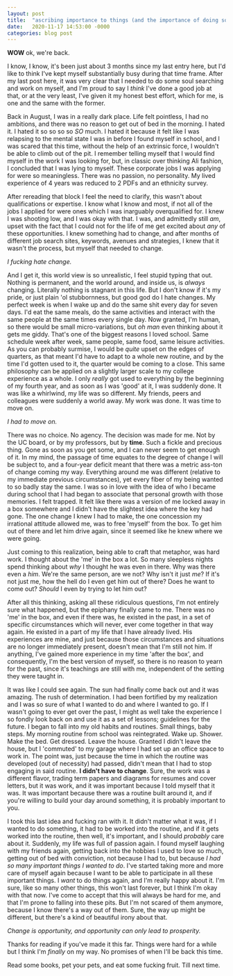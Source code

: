 ```yaml
---
layout: post
title:  "ascribing importance to things (and the importance of doing so)"
date:   2020-11-17 14:53:00 -0000
categories: blog post
---
```

**WOW** ok, we're back. 

I know, I know, it's been just about 3 months since my last entry here, but I'd like to think I've kept myself substantially busy during that time frame. After my last post here, it was very clear that I needed to do some soul searching and work on myself, and I'm proud to say I *think* I've done a good job at that, or at the very least, I've given it my honest best effort, which for me, is one and the same with the former. 

Back in August, I was in a really dark place. Life felt pointless, I had no ambitions, and there was no reason to get out of bed in the morning. I hated it. I hated it so so so so *SO* much. I hated it because it felt like I was relapsing to the mental state I was in before I found myself in school, and I was scared that this time, without the help of an extrinsic force, I wouldn't be able to climb out of the pit. I remember telling myself that I would find myself in the work I was looking for, but, in classic over thinking Ali fashion, I concluded that I was lying to myself. These corporate jobs I was applying for were so meaningless. There was no passion, no personality. My lived experience of 4 years was reduced to 2 PDFs and an ethnicity survey. 

After rereading that block I feel the need to clarify, this wasn't about qualifications or expertise. I know what I know and most, if not all of the jobs I applied for were ones which I was inarguably overqualified for. I knew I was shooting low, and I was okay with that. I was, and admittedly still *am*, upset with the fact that I could not for the life of me get excited about *any* of these opportunities. I knew something had to change, and after months of different job search sites, keywords, avenues and strategies, I knew that it wasn't the process, but myself that needed to change.

*I fucking hate change.*

And I get it, this world view is so unrealistic, I feel stupid typing that out. Nothing is permanent, and the world around, and inside us, is *always* changing. Literally nothing is stagnant in this life. But I don't know if it's my pride, or just plain 'ol stubbornness, but good god do I hate changes. My perfect week is when I wake up and do the same shit every day for seven days. I'd eat the same meals, do the same activities and interact with the same people at the same times every single day. Now granted, I'm human, so there would be small micro-variations, but *oh man* even thinking about it gets me giddy. That's one of the biggest reasons I loved school. Same schedule week after week, same people, same food, same leisure activities. As you can probably surmise, I would be *quite* upset on the edges of quarters, as that meant I'd have to adapt to a whole new routine, and by the time I'd gotten used to it, the quarter would be coming to a close. This same philosophy can be applied on a slightly larger scale to my college experience as a whole. I only *really* got used to everything by the beginning of my fourth year, and as soon as I was 'good' at it, I was suddenly done. It was like a whirlwind, my life was so different. My friends, peers and colleagues were suddenly a world away. My work was done. It was time to move on.

*I had to move on.*

There was no choice. No agency. The decision was made for me. Not by the UC board, or by my professors, but by **time**. Such a fickle and precious thing. Gone as soon as you get some, and I can never seem to get enough of it. In my mind, the passage of time equates to the degree of change I will be subject to, and a four-year deficit meant that there was a metric ass-ton of change coming my way. Everything around me was different (relative to my immediate previous circumstances), yet every fiber of my being wanted to so badly stay the same. I was so in love with the idea of who I became during school that I had began to associate that personal growth with those memories. I felt trapped. It felt like there was a version of me locked away in a box somewhere and I didn't have the slightest idea where the key had gone. The one change I knew I had to make, the one concession my irrational attitude allowed me, was to free 'myself' from the box. To get him out of there and let him drive again, since it seemed like he knew where we were going.

Just coming to this realization, being able to craft that metaphor, was hard work. I thought about the 'me' in the box a lot. So many sleepless nights spend thinking about *why* I thought he was even in there. Why was there even a *him*. We're the same person, are we not? Why isn't it just *me*? If it's not just me, how the hell do I even get him out of there? Does he want to come out? *Should* I even by trying to let him out?

After all this thinking, asking all these ridiculous questions, I'm not entirely sure what happened, but the epiphany finally came to me. There was no 'me' in the box, and even if there was, he existed in the past, in a set of specific circumstances which will never, ever come together in that way again. He existed in a part of my life that I have already lived. His experiences are mine, and just because those circumstances and situations are no longer immediately present, doesn't mean that I'm still not him. If anything, I've gained more experience in my time 'after the box', and consequently, I'm the best version of myself, so there is no reason to yearn for the past, since it's teachings are still with me, independent of the setting they were taught in.

It was like I could see again. The sun had finally come back out and it was amazing. The rush of determination. I had been fortified by my realization and I was so sure of what I wanted to do and where I wanted to go. If I wasn't going to ever get over the past, I might as well take the experience I so fondly look back on and use it as a set of lessons; guidelines for the future. I began to fall into my old habits and routines. Small things, baby steps. My morning routine from school was reintegrated. Wake up. Shower. Make the bed. Get dressed. Leave the house. Granted I didn't leave the house, but I 'commuted' to my garage where I had set up an office space to work in. The point was, just because the time in which the routine was developed (out of necessity) had passed, didn't mean that I had to stop engaging in said routine. **I didn't have to change**. Sure, the work was a different flavor, trading term papers and diagrams for resumes and cover letters, but it was work, and it was important because I told myself that it was. It was important because there was a routine built around it, and if you're willing to build your day around something, it is probably important to you. 

I took this last idea and fucking ran with it. It didn't matter what it was, if I wanted to do something, it had to be worked into the routine, and if it gets worked into the routine, then well, it's important, and I should *probably* care about it. Suddenly, my life was full of passion again. I found myself laughing with my friends again, getting back into the hobbies I used to love so much, getting out of bed with conviction, not because I had to, but because *I had so many important things I wanted to do*. I've started taking more and more care of myself again because I want to be able to participate in all these important things. I *want* to do things again, and I'm really happy about it. I'm sure, like so many other things, this won't last forever, but I think I'm okay with that now. I've come to accept that this will always be hard for me, and that I'm prone to falling into these pits. But I'm not scared of them anymore, because I know there's a way out of them. Sure, the way up might be different, but there's a kind of beautiful irony about that.

*Change is opportunity, and opportunity can only lead to prosperity.*

Thanks for reading if you've made it this far. Things were hard for a while but I think I'm *finally* on my way. No promises of when I'll be back this time.

Read some books, pet your pets, and eat some fucking fruit. Till next time.